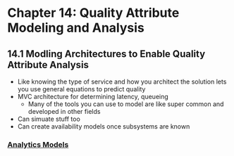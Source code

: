# Chapter 14: Quality Attribute Modeling and Analysis

## 14.1 Modling Architectures to Enable Quality Attribute Analysis

* Like knowing the type of service and how you architect the solution lets you use general equations to predict quality
* MVC architecture for determining latency, queueing
  * Many of the tools you can use to model are like super common and developed in other fields
* Can simuate stuff too
* Can create availability models once subsystems are known

### [Analytics Models](./ANALYTICS_MODELS.md)
